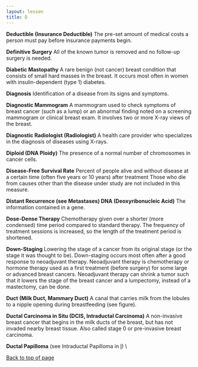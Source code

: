 ```yaml
---
layout: lesson
title: D
---
```


<a name="top"></a>

**Deductible (Insurance Deductible)** 
The pre-set amount of medical costs a person must pay before insurance payments begin.

**Definitive Surgery** 
All of the known tumor is removed and no follow-up surgery is needed.

**Diabetic Mastopathy** 
A rare benign (not cancer) breast condition that consists of small hard masses in the breast. It occurs most often in women with insulin-dependent (type 1) diabetes.

**Diagnosis** 
Identification of a disease from its signs and symptoms.

**Diagnostic Mammogram** 
A mammogram used to check symptoms of breast cancer (such as a lump) or an abnormal finding noted on a screening mammogram or clinical breast exam. It involves two or more X-ray views of the breast.

**Diagnostic Radiologist (Radiologist)** 
A health care provider who specializes in the diagnosis of diseases using X-rays.

**Diploid (DNA Ploidy)** 
The presence of a normal number of chromosomes in cancer cells.
 
**Disease-Free Survival Rate** 
Percent of people alive and without disease at a certain time (often five years or 10 years) after treatment Those who die from causes other than the disease under study are not included in this measure.

**Distant Recurrence (see Metastases) DNA (Deoxyribonucleic Acid)** 
The information contained in a gene.

**Dose-Dense Therapy** 
Chemotherapy given over a shorter (more condensed) time period compared to standard therapy. The frequency of treatment sessions is increased, so the length of the treatment period is  shortened.

**Down-Staging** 
Lowering the stage of a cancer from its original stage (or the stage it was thought to be). Down-staging occurs most often after a good response to neoadjuvant therapy. Neoadjuvant therapy is chemotherapy or hormone therapy used as a first treatment (before surgery) for some large or advanced breast cancers.
Neoadjuvant therapy can shrink a tumor such that it lowers the stage of the breast cancer and a lumpectomy, instead of a mastectomy, can be done.

**Duct (Milk Duct, Mammary Duct)** 
A canal that carries milk from the lobules to a nipple opening during breastfeeding (see figure).

**Ductal Carcinoma in Situ (DCIS, Intraductal Carcinoma)** 
A non-invasive breast cancer that begins in the milk ducts of the breast, but has not invaded nearby breast tissue. Also called stage 0 or pre-invasive breast carcinoma.

**Ductal Papilloma** (see Intraductal Papilloma in [I](/I/index.html)) \ 

<a href="#top">Back to top of page</a>
